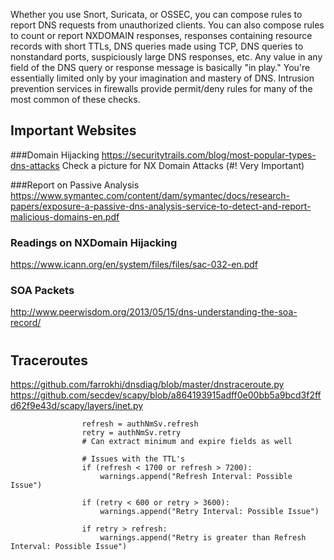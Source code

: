 
Whether you use Snort, Suricata, or OSSEC, you can compose rules to report DNS requests from unauthorized clients. You can also compose rules to count or report NXDOMAIN responses, responses containing resource records with short TTLs, DNS queries made using TCP, DNS queries to nonstandard ports, suspiciously large DNS responses, etc. Any value in any field of the DNS query or response message is basically "in play." You're essentially limited only by your imagination and mastery of DNS. Intrusion prevention services in firewalls provide permit/deny rules for many of the most common of these checks.


## Important Websites

###Domain Hijacking
https://securitytrails.com/blog/most-popular-types-dns-attacks
Check a picture for NX Domain Attacks (#! Very Important)

###Report on Passive Analysis
https://www.symantec.com/content/dam/symantec/docs/research-papers/exposure-a-passive-dns-analysis-service-to-detect-and-report-malicious-domains-en.pdf

### Readings on NXDomain Hijacking
https://www.icann.org/en/system/files/files/sac-032-en.pdf

### SOA Packets
http://www.peerwisdom.org/2013/05/15/dns-understanding-the-soa-record/

#
## Traceroutes
https://github.com/farrokhi/dnsdiag/blob/master/dnstraceroute.py
https://github.com/secdev/scapy/blob/a864193915adff0e00bb5a9bcd3f2ffd62f9e43d/scapy/layers/inet.py

                    refresh = authNmSv.refresh
                    retry = authNmSv.retry
                    # Can extract minimum and expire fields as well
                    
                    # Issues with the TTL's
                    if (refresh < 1700 or refresh > 7200):
                        warnings.append("Refresh Interval: Possible Issue")

                    if (retry < 600 or retry > 3600):
                        warnings.append("Retry Interval: Possible Issue")
                    
                    if retry > refresh:
                        warnings.append("Retry is greater than Refresh Interval: Possible Issue")